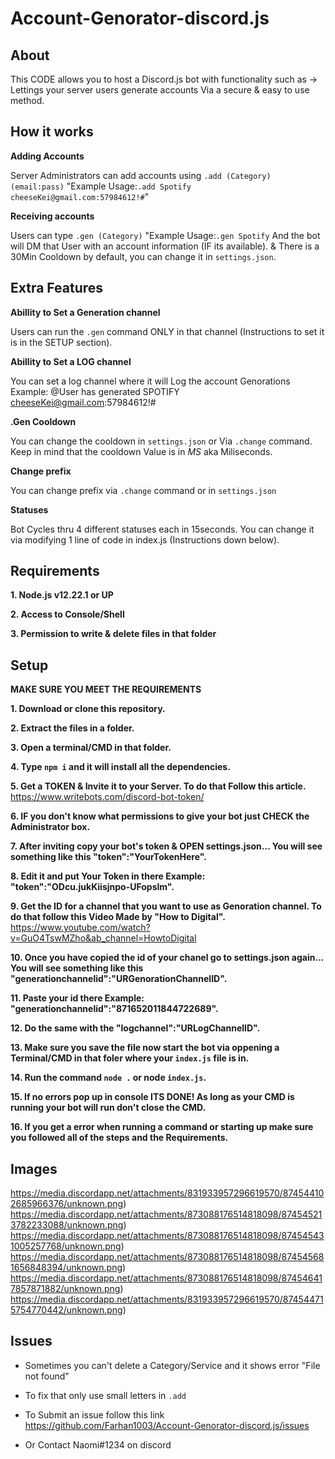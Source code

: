 # Account-Genorator-discord.js

## About
This CODE allows you to host a Discord.js bot with functionality such as -> Lettings your server users generate accounts Via a secure & easy to use method.

## How it works

**Adding Accounts**

Server Administrators can add accounts using `.add (Category) (email:pass)` "Example Usage:`.add Spotify cheeseKei@gmail.com:57984612!#`"

**Receiving accounts**

Users can type `.gen (Category)` "Example Usage:`.gen Spotify` And the bot will DM that User with an account information (IF its available).
& There is a 30Min Cooldown by default, you can change it in `settings.json`.

## Extra Features

**Abillity to Set a Generation channel**

Users can run the `.gen` command ONLY in that channel (Instructions to set it is in the SETUP section).

**Abillity to Set a LOG channel**

You can set a log channel where it will Log the account Genorations Example: @User has generated SPOTIFY cheeseKei@gmail.com:57984612!#

**.Gen Cooldown**

You can change the cooldown in `settings.json` or Via `.change` command.
Keep in mind that the cooldown Value is in *MS* aka Miliseconds.

**Change prefix**

You can change prefix via `.change` command or in `settings.json`

**Statuses**

Bot Cycles thru 4 different statuses each in 15seconds. You can change it via modifying 1 line of code in index.js (Instructions down below).

## Requirements
**1. Node.js v12.22.1 or UP**

**2. Access to Console/Shell**

**3. Permission to write & delete files in that folder**

## Setup

**MAKE SURE YOU MEET THE REQUIREMENTS**

**1. Download or clone this repository.**

**2. Extract the files in a folder.**

**3. Open a terminal/CMD in that folder.**

**4. Type `npm i` and it will install all the dependencies.**

**5. Get a TOKEN & Invite it to your Server. To do that Follow this article.** https://www.writebots.com/discord-bot-token/ 

**6. IF you don't know what permissions to give your bot just CHECK the Administrator box.**

**7. After inviting copy your bot's token & OPEN settings.json... You will see something like this "token":"YourTokenHere".**

**8. Edit it and put Your Token in there Example: "token":"ODcu.jukKiisjnpo-UFopslm".**

**9. Get the ID for a channel that you want to use as Genoration channel. To do that follow this Video Made by "How to Digital".** https://www.youtube.com/watch?v=GuO4TswMZho&ab_channel=HowtoDigital

**10. Once you have copied the id of your chanel go to settings.json again... You will see something like this "generationchannelid":"URGenorationChannelID".**

**11. Paste your id there Example: "generationchannelid":"871652011844722689".**

**12. Do the same with the "logchannel":"URLogChannelID".**

**13. Make sure you save the file now start the bot via oppening a Terminal/CMD in that foler where your `index.js` file is in.**

**14. Run the command `node .` or node `index.js`.**

**15. If no errors pop up in console ITS DONE! As long as your CMD is running your bot will run don't close the CMD.**

**16. If you get a error when running a command or starting up make sure you followed all of the steps and the Requirements.** 

## Images
https://media.discordapp.net/attachments/831933957296619570/874544102685966376/unknown.png)
https://media.discordapp.net/attachments/873088176514818098/874545213782233088/unknown.png)
https://media.discordapp.net/attachments/873088176514818098/874545431005257768/unknown.png)
https://media.discordapp.net/attachments/873088176514818098/874545681656848394/unknown.png)
https://media.discordapp.net/attachments/873088176514818098/874546417857871882/unknown.png)
https://media.discordapp.net/attachments/831933957296619570/874544715754770442/unknown.png)

## Issues

- Sometimes you can't delete a Category/Service and it shows error "File not found"
- To fix that only use small letters in `.add`

- To Submit an issue follow this link https://github.com/Farhan1003/Account-Genorator-discord.js/issues
- Or Contact Naomi#1234 on discord
